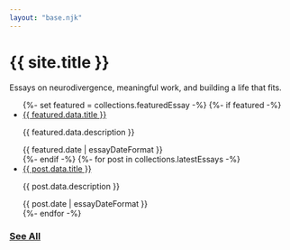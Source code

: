```yaml
---
layout: "base.njk"
---
```


<h1 class="index-title">{{ site.title }}</h1>

Essays on neurodivergence, meaningful work, and building a life that fits.

<ul class="essays-list">
  {%- set featured = collections.featuredEssay -%}
  {%- if featured -%}
    <li class="essay-item featured-essay">
      <a href="{{ featured.url }}" class="essay-title">{{ featured.data.title }}</a>
      <p class="essay-description">{{ featured.data.description }}</p>
      <div class="essay-date">{{ featured.date | essayDateFormat }}</div>
    </li>
  {%- endif -%}
  {%- for post in collections.latestEssays -%}
    <li class="essay-item">
      <a href="{{ post.url }}" class="essay-title">{{ post.data.title }}</a>
      <p class="essay-description">{{ post.data.description }}</p>
      <div class="essay-date">{{ post.date | essayDateFormat }}</div>
    </li>
  {%- endfor -%}
</ul>

### [See All](/essays/)
